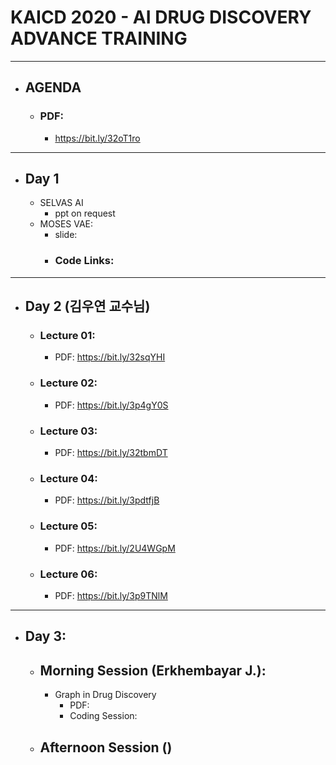 # KAICD 2020 - AI DRUG DISCOVERY ADVANCE TRAINING

---

- ## AGENDA

  - ### PDF:
    - https://bit.ly/32oT1ro

---

- ## Day 1
  - SELVAS AI
    - ppt on request
  - MOSES VAE:
    - slide:
    - ### Code Links:

---

- ## Day 2 (김우연 교수님)

  - ### Lecture 01:
    - PDF: https://bit.ly/32sqYHI
  - ### Lecture 02:
    - PDF: https://bit.ly/3p4gY0S
  - ### Lecture 03:
    - PDF: https://bit.ly/32tbmDT
  - ### Lecture 04:
    - PDF: https://bit.ly/3pdtfjB
  - ### Lecture 05:
    - PDF: https://bit.ly/2U4WGpM
  - ### Lecture 06:
    - PDF: https://bit.ly/3p9TNlM

---

- ## Day 3:

  - ## Morning Session (Erkhembayar J.):

    - Graph in Drug Discovery
      - PDF:
      - Coding Session:

  - ## Afternoon Session ()
